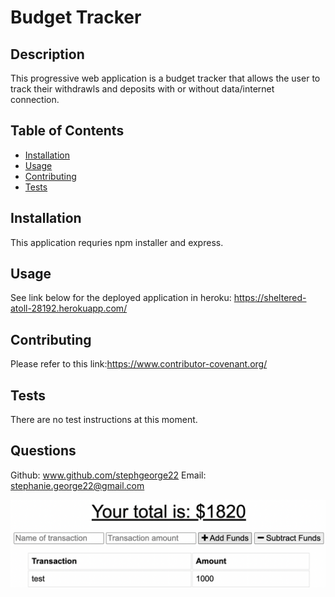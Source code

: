 # Budget Tracker 

## Description 
This progressive web application is a budget tracker that allows the user to track their withdrawls and deposits with or without data/internet connection. 

## Table of Contents

* [Installation](#installation)
* [Usage](#usage)
* [Contributing](#contributing)
* [Tests](#tests)

## Installation
This application requries npm installer and express. 

## Usage 
See link below for the deployed application in heroku: 
https://sheltered-atoll-28192.herokuapp.com/

## Contributing
Please refer to this link:https://www.contributor-covenant.org/
    
## Tests
There are no test instructions at this moment. 

## Questions
Github: www.github.com/stephgeorge22
Email: stephanie.george22@gmail.com

![Screenshot](public/icons/readme.png)